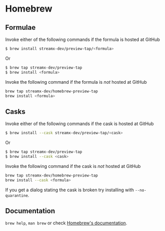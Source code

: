 # Homebrew

## Formulae
Invoke either of the following commands if the formula is hosted at GitHub

```sh
$ brew install streamx-dev/preview-tap/<formula>
```

Or

```sh
$ brew tap streamx-dev/preview-tap
$ brew install <formula>
```

Invoke the following command if the formula is *not* hosted at GitHub

```sh
brew tap streamx-dev/homebrew-preview-tap 
brew install <formula>
```

## Casks
Invoke either of the following commands if the cask is hosted at GitHub

```sh
$ brew install --cask streamx-dev/preview-tap/<cask>
```

Or

```sh
$ brew tap streamx-dev/preview-tap
$ brew install --cask <cask>
```

Invoke the following command if the cask is *not* hosted at GitHub

```sh
brew tap streamx-dev/homebrew-preview-tap 
brew install --cask <formula>
```

If you get a dialog stating the cask is broken try installing with `--no-quarantine`.

## Documentation
`brew help`, `man brew` or check [Homebrew's documentation](https://docs.brew.sh).
